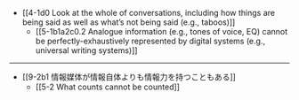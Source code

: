 - [[4-1d0 Look at the whole of conversations, including how things are being said as well as what’s not being said (e.g., taboos)]]
  - [[5-1b1a2c0.2 Analogue information (e.g., tones of voice, EQ) cannot be perfectly-exhaustively represented by digital systems (e.g., universal writing systems)]]
---
- [[9-2b1 情報媒体が情報自体よりも情報力を持つこともある]]
  - [[5-2 What counts cannot be counted]]
